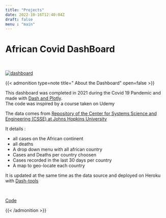 ```yaml
---
title: "Projects"
date: 2022-10-16T12:40:04Z
draft: false
menu : "main"
---
```


# African Covid DashBoard
<br>

[![dashboard](/images/screen.jpeg)](https://africovidapp.herokuapp.com/)


{{< admonition type=note title=" About the Dashboard" open=false >}}

This dashboard was completed in 2021 during the Covid 19 Pandemic and made with [Dash and Plotly](https://dash.plotly.com/).<br>
The code was inspired by a course taken on Udemy<br>

The data comes from [Repository of the Center for Systems Science and Engineering (CSSE) at Johns Hopkins University](https://github.com/CSSEGISandData/COVID-19/tree/master/csse_covid_19_data/csse_covid_19_time_series)<br>

It details :
- all cases on the African continent
- all deaths
- A drop down menu with all african country
- Cases and Deaths per country choosen
- Cases recorded in the last 30 days per country
- A map to geo-locate each country<br>
  
It is updated at the same time as the data source and deployed on Heroku with [Dash-tools](https://dash-tools.readthedocs.io/en/latest/index.html) 
   
<br>

[Code](https://github.com/hericlibong/Covid-19-Dashboard) 

{{< /admonition >}}

